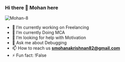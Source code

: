 ### Hi there 👋 Mohan here

<p align="left"> <img src="https://komarev.com/ghpvc/?username=Mohan-8&label=Profile%20views&color=0e75b6&style=flat" alt="Mohan-8" /> </p>





- 🔭 I’m currently working on Freelancing
- 🌱 I’m currently Doing MCA
- 🤔 I’m looking for help with Motivation
- 💬 Ask me about Debugging
- 📫 How to reach us **smohanakrishnan82@gmail.com**
- ⚡ Fun fact: !False

